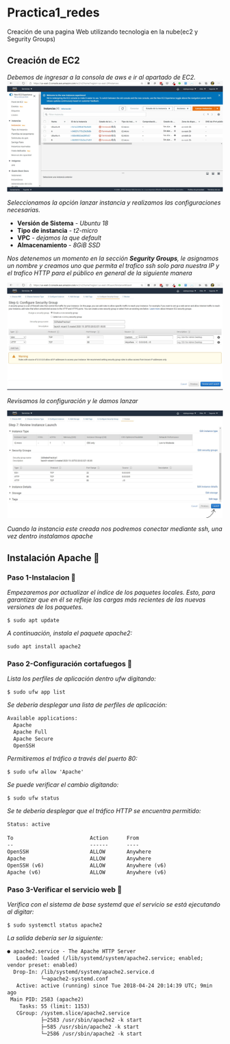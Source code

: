 # Practica1_redes
 Creación de una pagina Web  utilizando tecnologia en la nube(ec2 y Segurity Groups)



 ## Creación de EC2

_Debemos de ingresar a la consola de aws e ir al apartado de EC2._
<img src="img/ec2.JPG" width="600" />

_Seleccionamos la opción lanzar instancia y realizamos las configuraciones necesarias._


* **Versión de Sistema** - *Ubuntu 18*
* **Tipo de instancia** - *t2-micro* 
* **VPC** - *dejamos la que default* 
* **Almacenamiento** - *8GiB SSD*


_Nos detenemos un momento en la sección **Segurity Groups**, le asignamos un nombre y creamos uno que permita el trafico ssh solo para nuestra IP y el trafico HTTP para el público en general de la siguiente manera_

<img src="img/sg.JPG" width="600" />

_Revisamos la configuración y le damos lanzar_

<img src="img/lanzar.JPG" width="600" />

_Cuando la instancia este creada nos podremos conectar mediante ssh, una vez dentro instalamos apache_

## Instalación Apache 🔧

### Paso 1-Instalacion 🔧
_Empezaremos por actualizar el índice de los paquetes locales. Esto, para garantizar que en él se refleje las cargas más recientes de las nuevas versiones de los paquetes._

```
$ sudo apt update
```

_A continuación, instala el paquete apache2:_

```
sudo apt install apache2
```
### Paso 2-Configuración cortafuegos 🔧
_Lista los perfiles de aplicación dentro ufw digitando:_

```
$ sudo ufw app list
```

_Se debería desplegar una lista de perfiles de aplicación:_

```
Available applications:
  Apache
  Apache Full
  Apache Secure
  OpenSSH
```

_Permitiremos el tráfico a través del puerto 80:_
```
$ sudo ufw allow 'Apache'
```
_Se puede verificar el cambio digitando:_
```
$ sudo ufw status
```

_Se te debería desplegar que el tráfico HTTP se encuentra permitido:_
```
Status: active

To                         Action      From
--                         ------      ----
OpenSSH                    ALLOW       Anywhere                  
Apache                     ALLOW       Anywhere                  
OpenSSH (v6)               ALLOW       Anywhere (v6)             
Apache (v6)                ALLOW       Anywhere (v6)
```

### Paso 3-Verificar el servicio web 🔧
_Verifica con el sistema de base systemd que el servicio se está ejecutando al digitar:_

```
$ sudo systemctl status apache2
```

_La salida debería ser la siguiente:_

```
● apache2.service - The Apache HTTP Server
   Loaded: loaded (/lib/systemd/system/apache2.service; enabled; vendor preset: enabled)
  Drop-In: /lib/systemd/system/apache2.service.d
           └─apache2-systemd.conf
   Active: active (running) since Tue 2018-04-24 20:14:39 UTC; 9min ago
 Main PID: 2583 (apache2)
    Tasks: 55 (limit: 1153)
   CGroup: /system.slice/apache2.service
           ├─2583 /usr/sbin/apache2 -k start
           ├─585 /usr/sbin/apache2 -k start
           └─2586 /usr/sbin/apache2 -k start
```
